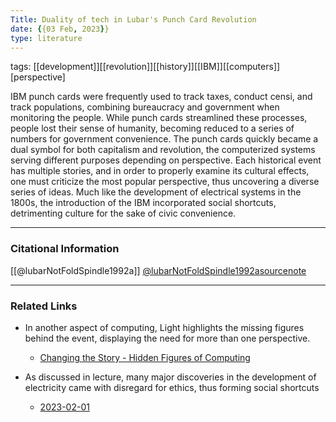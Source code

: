 ```yaml
---
Title: Duality of tech in Lubar's Punch Card Revolution
date: {{03 Feb, 2023}}
type: literature
---
```

tags: [[development]][[revolution]][[history]][[IBM]][[computers]][perspective]

 IBM punch cards were frequently used to track taxes, conduct censi, and track populations, combining bureaucracy and government when monitoring the people. While punch cards streamlined these processes, people lost their sense of humanity, becoming reduced to a series of numbers for government convenience. The punch cards quickly became a dual symbol for both capitalism and revolution, the computerized systems serving different purposes depending on perspective. Each historical event has multiple stories, and in order to properly examine its cultural effects, one must criticize the most popular perspective, thus uncovering a diverse series of ideas. Much like the development of electrical systems in the 1800s, the introduction of the IBM incorporated social shortcuts, detrimenting culture for the sake of civic convenience.

---
### Citational Information

[[@lubarNotFoldSpindle1992a]]
[@lubarNotFoldSpindle1992asourcenote](@lubarNotFoldSpindle1992asourcenote.md)

---

### Related Links

- In another aspect of computing, Light highlights the missing figures behind the event, displaying the need for more than one perspective.
	- [Changing the Story - Hidden Figures of Computing](Changing%20the%20Story%20-%20Hidden%20Figures%20of%20Computing.md)

- As discussed in lecture, many major discoveries in the development of electricity came with disregard for ethics, thus forming social shortcuts
	- [2023-02-01](2023-02-01.md)



